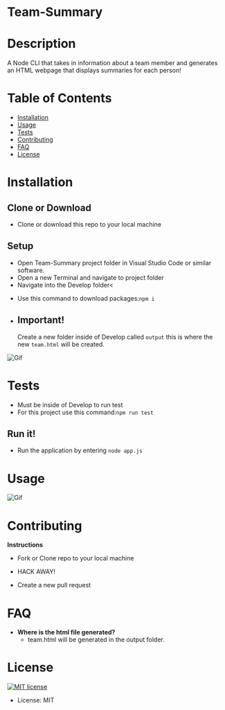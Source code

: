 # Team-Summary

<h1>Description</h1>

A Node CLI that takes in information about a team member and generates an HTML webpage that displays summaries for each person!
<h1>Table of Contents</h1>

<ul>
<li><a href="#installation">Installation</a></li>
<li><a href="#usage">Usage</a></li>
<li><a href="#tests">Tests</a></li>
<li><a href="#contributing">Contributing</a></li>
<li><a href="#faq">FAQ</a></li>
<li><a href="#license">License</a></li>
</ul>

<h1>Installation</h1>

<h2>Clone or Download</h2>
<ul>
<li>Clone or download this repo to your local machine</li>
</ul>
<h2>Setup</h2>
<ul>
<li>Open Team-Summary project folder in Visual Studio Code or similar software.</li>
  <li>Open a new Terminal and navigate to project folder</li>
<li>Navigate into the Develop folder<
</ul>
<ul>
<li>Use this command to download packages:<code>npm i</code>
</li>
</ul>
<ul>
  <li><h2><strong>Important!</strong></h2> Create a new folder inside of Develop called <code>output</code> this is where the new <code>team.html</code> will be created.
</ul>
  
![Gif](http://g.recordit.co/GRDkNrxVdZ.gif)

<h1>Tests</h1>
<ul>
  <li>Must be inside of Develop to run test</li>
<li>For this project use this command:<code>npm run test</code></li>
</ul>

<h2>Run it!</h2>
<ul>
<li>Run the application by entering <code>node app.js</code></li>
</ul>
<h1>Usage</h1>

![Gif](http://g.recordit.co/aAryVPTCr0.gif)
<h1>Contributing</h1>

<p><strong>Instructions</strong></p>
<ul>
<li>
<p>Fork or Clone repo to your local machine</p>
</li>
<li>
<p>HACK AWAY!</p>
</li>
<li>
<p>Create a new pull request</p>
</li>
</ul>

<h1>FAQ</h1>

<ul>
<li><strong>Where is the html file generated?</strong>
<ul>
<li>team.html will be generated in the output folder.
</ul>
</ul>
<h1>License</h1>

<p><a href="https://lbesson.mit-license.org/"><img src="https://img.shields.io/badge/License-MIT-blue.svg" alt="MIT license"></a></p>

<ul>
<li>License: MIT</li>
</ul>

